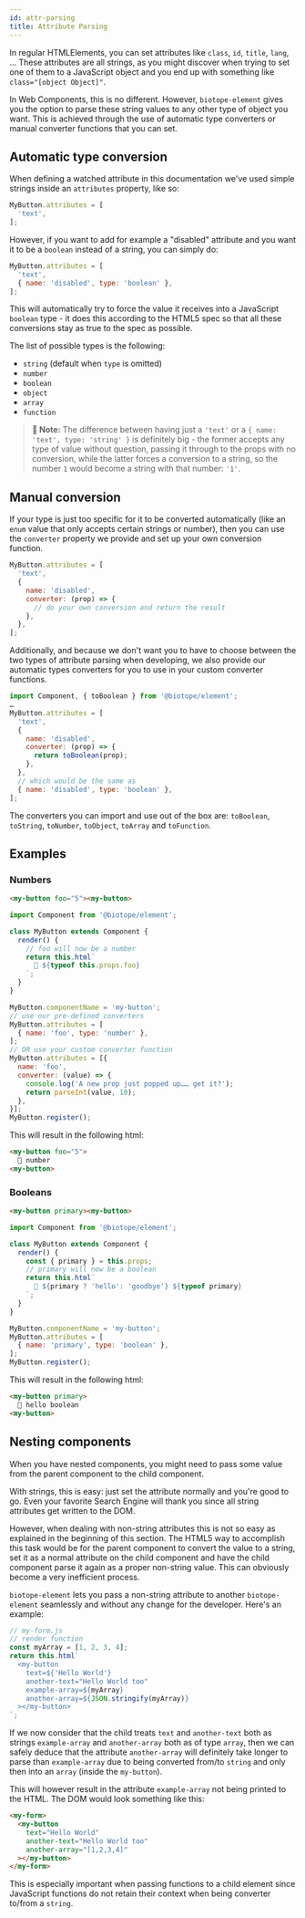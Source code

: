 ```yaml
---
id: attr-parsing
title: Attribute Parsing
---
```


In regular HTMLElements, you can set attributes like `class`, `id`, `title`, `lang`, … These
attributes are all strings, as you might discover when trying to set one of them to a JavaScript
object and you end up with something like `class="[object Object]"`.

In Web Components, this is no different. However, `biotope-element` gives you the option to parse
these string values to any other type of object you want. This is achieved through the use of
automatic type converters or manual converter functions that you can set.

## Automatic type conversion
When defining a watched attribute in this documentation we've used simple strings inside an `attributes`
property, like so:

```javascript
MyButton.attributes = [
  'text',
];
```

However, if you want to add for example a "disabled" attribute and you want it to be a `boolean`
instead of a string, you can simply do:

```javascript
MyButton.attributes = [
  'text',
  { name: 'disabled', type: 'boolean' },
];
```

This will automatically try to force the value it receives into a JavaScript `boolean` type - it
does this according to the HTML5 spec so that all these conversions stay as true to the spec as
possible.

The list of possible types is the following:
  - `string` (default when `type` is omitted)
  - `number`
  - `boolean`
  - `object`
  - `array`
  - `function`

> __📝 Note:__ The difference between having just a `'text'` or a `{ name: 'text', type: 'string' }`
is definitely big - the former accepts any type of value without question, passing it through to the
props with no conversion, while the latter forces a conversion to a string, so the number `1` would
become a string with that number: `'1'`.

## Manual conversion
If your type is just too specific for it to be converted automatically (like an `enum` value that
only accepts certain strings or number), then you can use the `converter` property we provide and
set up your own conversion function.

```javascript
MyButton.attributes = [
  'text',
  {
    name: 'disabled',
    converter: (prop) => {
      // do your own conversion and return the result
    },
  },
];
```

Additionally, and because we don't want you to have to choose between the two types of attribute
parsing when developing, we also provide our automatic types converters for you to use in your
custom converter functions.

```javascript
import Component, { toBoolean } from '@biotope/element';
…
MyButton.attributes = [
  'text',
  {
    name: 'disabled',
    converter: (prop) => {
      return toBoolean(prop);
    },
  },
  // which would be the same as
  { name: 'disabled', type: 'boolean' },
];
```

The converters you can import and use out of the box are: `toBoolean`, `toString`, `toNumber`,
`toObject`, `toArray` and `toFunction`.

## Examples

### Numbers
```html
<my-button foo="5"><my-button>
```

```javascript
import Component from '@biotope/element';

class MyButton extends Component {
  render() {
    // foo will now be a number
    return this.html`
      🚀 ${typeof this.props.foo}
    `;
  }
}

MyButton.componentName = 'my-button';
// use our pre-defined converters
MyButton.attributes = [
  { name: 'foo', type: 'number' },
];
// OR use your custom converter function
MyButton.attributes = [{
  name: 'foo',
  converter: (value) => {
    console.log('A new prop just popped up…… get it?');
    return parseInt(value, 10);
  },
}];
MyButton.register();

```

This will result in the following html:

```html
<my-button foo="5">
  🚀 number
<my-button>
```

### Booleans
```html
<my-button primary><my-button>
```

```javascript
import Component from '@biotope/element';

class MyButton extends Component {
  render() {
    const { primary } = this.props;
    // primary will now be a boolean
    return this.html`
      💼 ${primary ? 'hello': 'goodbye'} ${typeof primary}
    `;
  }
}

MyButton.componentName = 'my-button';
MyButton.attributes = [
  { name: 'primary', type: 'boolean' },
];
MyButton.register();
```

This will result in the following html:

```html
<my-button primary>
  💼 hello boolean
<my-button>
```

## Nesting components
When you have nested components, you might need to pass some value from the parent component to the
child component.

With strings, this is easy: just set the attribute normally and you're good to go. Even your
favorite Search Engine will thank you since all string attributes get written to the DOM.

However, when dealing with non-string attributes this is not so easy as explained in the beginning
of this section. The HTML5 way to accomplish this task would be for the parent component to convert
the value to a string, set it as a normal attribute on the child component and have the child
component parse it again as a proper non-string value. This can obviously become a very inefficient
process.

`biotope-element` lets you pass a non-string attribute to another `biotope-element` seamlessly and
without any change for the developer. Here's an example:

```javascript
// my-form.js
// render function
const myArray = [1, 2, 3, 4];
return this.html`
  <my-button
    text=${'Hello World'}
    another-text="Hello World too"
    example-array=${myArray}
    another-array=${JSON.stringify(myArray)}
  ></my-button>
`;
```

If we now consider that the child treats `text` and `another-text` both as strings `example-array`
and `another-array` both as of type `array`, then we can safely deduce that the attribute `another-array`
will definitely take longer to parse than `example-array` due to being converted from/to `string`
and only then into an `array` (inside the `my-button`).

This will however result in the attribute `example-array` not being printed to the HTML. The DOM
would look something like this:

```html
<my-form>
  <my-button
    text="Hello World"
    another-text="Hello World too"
    another-array="[1,2,3,4]"
  ></my-button>
</my-form>
```

This is especially important when passing functions to a child element since JavaScript functions do
not retain their context when being converter to/from a `string`.
